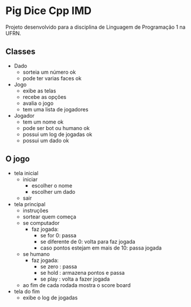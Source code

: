 # Pig Dice Cpp IMD
Projeto desenvolvido para a disciplina de Linguagem de Programação 1 na UFRN. 
## Classes
* Dado
	* sorteia um número ok
	* pode ter varias faces ok
* Jogo
	* exibe as telas
	* recebe as opções
	* avalia o jogo
	* tem uma lista de jogadores
* Jogador
	* tem um nome ok
	* pode ser bot ou humano ok
	* possui um log de jogadas ok
	* possui um dado ok

## O jogo
* tela inicial
	* iniciar
		* escolher o nome
		* escolher um dado
	* sair
* tela principal
	* instruções
	* sortear quem começa
	* se computador
		* faz jogada:
			* se for 0: passa
			* se diferente de 0: volta para faz jogada
			* caso pontos estejam em mais de 10: passa jogada
	* se humano
		* faz jogada:
			* se zero : passa
			* se hold : armazena pontos e passa
			* se play : volta a fazer jogada
	* ao fim de cada rodada mostra o score board
* tela do fim
	* exibe o log de jogadas
